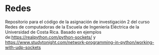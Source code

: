 # Redes

Repositorio para el código de la asignación de investigación 2 del curso Redes de computadoras de la Escuela de Ingeniería Eléctrica de la Universidad de Costa Rica.
Basado en ejemplos de:https://realpython.com/python-sockets/ y https://www.studytonight.com/network-programming-in-python/working-with-udp-sockets
